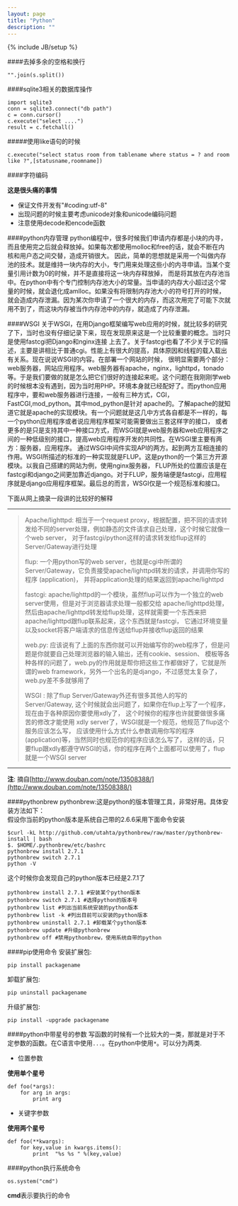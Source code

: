 ```yaml
---
layout: page
title: "Python"
description: ""
---
```

{% include JB/setup %}

####去掉多余的空格和换行

    "".join(s.split())

####sqlite3相关的数据库操作

    import sqlite3
    conn = sqlite3.connect("db path")
    c = conn.cursor()
    c.execute("select ....")
    result = c.fetchall()

#####使用like语句的时候

    c.execute("select status room from tablename where status = ? and room like ?",[statusname,roomname])

####字符编码

**这是很头痛的事情**
+ 保证文件开发有"#coding:utf-8"
+ 出现问题的时候主要考虑unicode对象和unicode编码问题
+ 注意使用decode和encode函数

####python内存管理
python编程中，很多时候我们申请内存都是小块的内寻，而且使用完之后就会释放掉。如果每次都使用molloc和free的话，就会不断在内核和用户态之间交替，造成开销很大。
因此，简单的思想就是采用一个叫做内存池的技术。就是维持一块内存的大小，专门用来处理这些小的内寻申请。当某个变量引用计数为0的时候，并不是直接将这一块内存释放掉，
而是将其放在内存池当中。在python中有个专门控制内存池大小的常量。当申请的内存大小超过这个常量的时候，就会退化成amlloc。如果没有将限制内存池大小的符号打开的时候，
就会造成内存泄漏。因为某次你申请了一个很大的内存，而这次用完了可能下次就用不到了，而这块内存被当作内存池中的内存，就造成了内存泄漏。

####WSGI
关于WSGI，在用Django框架编写web应用的时候，就比较多的研究了下，当时也没有仔细记录下来，现在发现原来这是一个比较重要的概念。当时只是使用fastcgi把Django和nginx连接
上去了。关于fastcgi也看了不少关于它的描述，主要是讲相比于普通cgi。性能上有很大的提高，具体原因和线程的载入载出有关系。现在说说WSGI的内容。在部署一个网站的时候，
很明显需要两个部分：web服务器，网站应用程序。web服务器有apache，nginx，lighttpd，tonado等。于是我们要做的就是怎么把它们很好的连接起来呢。这个问题在我刚刚学web
的时候根本没有遇到，因为当时用PHP。环境本身就已经配好了。而python应用程序中，要和web服务器进行连接，一般有三种方式，CGI，FastCGI,mod_python。其中mod_python是针对
apache的。了解apache的就知道它就是apache的实现模块。有一个问题就是这几中方式各自都是不一样的，每一个python应用程序或者说应用程序框架可能需要做出三套这样字的接口，
或者更多的是只是支持其中一种接口方式，而WSGI就是web服务器和web应用程序之间的一种低级别的接口，提高web应用程序开发的共同性。在WSGI里主要有两方：服务器，应用程序。
通过WSGI中间件实现API的两方。起到两方互相连接的作用。WSGI所描述的标准的一种实现就是FLUP。这是python的一个第三方开源模块。以我自己搭建的网站为例，使用nginx服务器，
FLUP所处的位置应该是在fastcgi和django之间更加靠近django。对于FLUP，服务端便是fastcgi，应用程序就是django应用程序框架。最后总的而言，WSGI仅是一个规范标准和接口。

下面从网上摘录一段讲的比较好的解释

***
>Apache/lighttpd: 相当于一个request proxy，根据配置，把不同的请求转发给不同的server处理，例如静态的文件请求自己处理，这个时候它就像一个web server，
>对于fastcgi/python这样的请求转发给flup这样的Server/Gateway进行处理
>
>flup: 一个用python写的web server，也就是cgi中所谓的Server/Gateway，它负责接受apache/lighttpd转发的请求，并调用你写的程序 (application)，
>并将application处理的结果返回到apache/lighttpd
>
>fastcgi: apache/lighttpd的一个模块，虽然flup可以作为一个独立的web server使用，但是对于浏览器请求处理一般都交给 apache/lighttpd处理，
>然后由apache/lighttpd转发给flup处理，这样就需要一个东西来把apache/lighttpd跟flup联系起来，这个东西就是fastcgi，
>它通过环境变量以及socket将客户端请求的信息传送给flup并接收flup返回的结果
>
>web.py: 应该说有了上面的东西你就可以开始编写你的web程序了，但是问题是你就要自己处理浏览器的输入输出，还有cookie、session、
>模板等各种各样的问题了，web.py的作用就是帮你把这些工作都做好了，它就是所谓的web framework，另外一个出名的是django，不过感觉太复杂了，web.py差不多就够用了
>
>WSGI : 除了flup Server/Gateway外还有很多其他人的写的Server/Gateway, 这个时候就会出问题了，如果你在flup上写了一个程序，现在由于各种原因你要使用xdly了，
>这个时候你的程序也许就要做很多痛苦的修改才能使用 xdly server了，WSGI就是一个规范，他规范了flup这个服务应该怎么写，
>应该使用什么方式什么参数调用你写的程序(application)等，当然同时也规范你的程序应该怎么写了，
>这样的话，只要flup跟xdly都遵守WSGI的话，你的程序在两个上面都可以使用了，flup就是一个WSGI server
***
**注**: 摘自[http://www.douban.com/note/13508388/](http://www.douban.com/note/13508388/)

####pythonbrew
pythonbrew:这是python的版本管理工具，非常好用。具体安装方法如下：  
假设你当前的python版本是系统自己带的2.6.6采用下面命令安装

    $curl -kL http://github.com/utahta/pythonbrew/raw/master/pythonbrew-install | bash
    $. $HOME/.pythonbrew/etc/bashrc
    pythonbrew install 2.7.1
    pythonbrew switch 2.7.1
    python -V

这个时候你会发现自己的python版本已经是2.7.1了

    pythonbrew install 2.7.1 #安装某个python版本
    pythonbrew switch 2.7.1 #选择python的版本号
    pythonbrew list #列出当前系统安装的python版本
    pythonbrew list -k #列出目前可以安装的python版本
    pythonbrew uninstall 2.7.1 #卸载某个python版本
    pythonbrew update #升级pythonbrew
    pythonbrew off #禁用pythonbrew，使用系统自带的python

####pip使用命令
安装扩展包:  

    pip install packagename

卸载扩展包:  

    pip uninstall packagename

升级扩展包:

    pip install -upgrade packagename

####python中带星号的参数
写函数的时候有一个比较大的一类，那就是对于不定参数的函数。在C语言中使用`...`。在python中使用`*`。可以分为两类.  

* 位置参数  

**使用单个星号**

    def foo(*args):
        for arg in args:
            print arg

* 关键字参数  

**使用两个星号**

    def foo(**kwargs):
        for key,value in kwargs.items():
            print  "%s %s " %(key,value)


####python执行系统命令

    os.system("cmd") 
    
**cmd**表示要执行的命令
